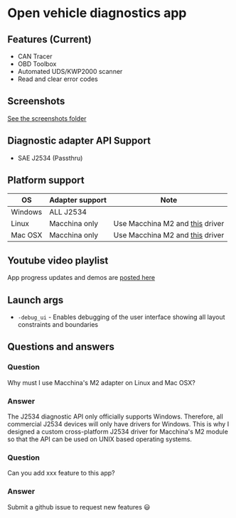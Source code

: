 # Open vehicle diagnostics app



## Features (Current)
* CAN Tracer
* OBD Toolbox
* Automated UDS/KWP2000 scanner
* Read and clear error codes

## Screenshots
[See the screenshots folder](screenshots/)

## Diagnostic adapter API Support
* SAE J2534 (Passthru)

## Platform support
| OS      | Adapter support | Note |
|---------|-----------------|------|
| Windows | ALL J2534       |      |
| Linux   | Macchina only   | Use Macchina M2 and [this](github.com/rnd-ash/MacchinaM2-J2534-Rust) driver |
| Mac OSX | Macchina only   | Use Macchina M2 and [this](github.com/rnd-ash/MacchinaM2-J2534-Rust) driver |

## Youtube video playlist
App progress updates and demos are [posted here](https://youtube.com/playlist?list=PLxrw-4Vt7xtty50LmMoLXN2iKiUknbMng)

## Launch args
* `-debug_ui` - Enables debugging of the user interface showing all layout constraints and boundaries


## Questions and answers

### Question
Why must I use Macchina's M2 adapter on Linux and Mac OSX?

### Answer
The J2534 diagnostic API only officially supports Windows. Therefore, all commercial J2534 devices will only have drivers for Windows.
This is why I designed a custom cross-platform J2534 driver for Macchina's M2 module so that the API can be used on UNIX based operating systems.


### Question
Can you add xxx feature to this app?

### Answer
Submit a github issue to request new features 😃